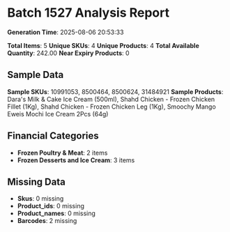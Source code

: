 # Batch 1527 Analysis Report

**Generation Time**: 2025-08-06 20:53:33

**Total Items**: 5
**Unique SKUs**: 4
**Unique Products**: 4
**Total Available Quantity**: 242.00
**Near Expiry Products**: 0

## Sample Data
**Sample SKUs**: 10991053, 8500464, 8500624, 31484921
**Sample Products**: Dara's Milk & Cake Ice Cream (500ml), Shahd Chicken - Frozen Chicken Fillet (1Kg), Shahd Chicken - Frozen Chicken Leg (1Kg), Smoochy Mango Eweis Mochi Ice Cream 2Pcs (64g)

## Financial Categories
- **Frozen Poultry & Meat**: 2 items
- **Frozen Desserts and Ice Cream**: 3 items

## Missing Data
- **Skus**: 0 missing
- **Product_ids**: 0 missing
- **Product_names**: 0 missing
- **Barcodes**: 2 missing
